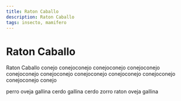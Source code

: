 ```yaml
---
title: Raton Caballo
description: Raton Caballo
tags: insecto, mamifero
---
```


# Raton Caballo

Raton Caballo conejo conejoconejo conejoconejo conejoconejo conejoconejo conejoconejo conejoconejo conejoconejo conejoconejo conejoconejo conejo

perro oveja gallina cerdo gallina cerdo zorro raton oveja gallina